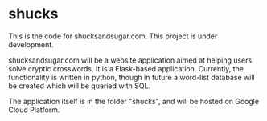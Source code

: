 # shucks

This is the code for shucksandsugar.com. This project is under development.

shucksandsugar.com will be a website application aimed at helping users solve cryptic crosswords. It is a Flask-based application. Currently, the functionality is written in python, though in future a word-list database will be created which will be queried with SQL.

The application itself is in the folder "shucks", and will be hosted on Google Cloud Platform.
